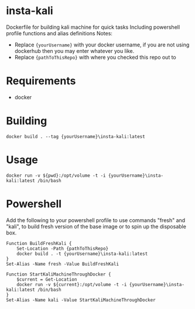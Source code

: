 # insta-kali
Dockerfile for building kali machine for quick tasks
Including powershell profile functions and alias definitions
Notes:
* Replace `{yourUsername}` with your docker username, if you are not using dockerhub then you may enter whatever you like.
* Replace `{pathToThisRepo}` with where you checked this repo out to

# Requirements
* docker

# Building
`docker build . --tag {yourUsername}\insta-kali:latest`

# Usage
`docker run -v ${pwd}:/opt/volume -t -i {yourUsername}\insta-kali:latest /bin/bash`

# Powershell
Add the following to your powershell profile to use commands "fresh" and "kali", to build fresh version of the base image or to spin up the disposable box.
```
Function BuildFreshKali {
    Set-Location -Path {pathToThisRepo}
    docker build . -t {yourUsername}\insta-kali:latest
}
Set-Alias -Name fresh -Value BuildFreshKali

Function StartKaliMachineThroughDocker {
    $current = Get-Location
    docker run -v ${current}:/opt/volume -t -i {yourUsername}\insta-kali:latest /bin/bash
}
Set-Alias -Name kali -Value StartKaliMachineThroughDocker
```
